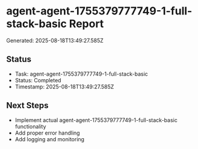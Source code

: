 # agent-agent-1755379777749-1-full-stack-basic Report

Generated: 2025-08-18T13:49:27.585Z

## Status
- Task: agent-agent-1755379777749-1-full-stack-basic
- Status: Completed
- Timestamp: 2025-08-18T13:49:27.585Z

## Next Steps
- Implement actual agent-agent-1755379777749-1-full-stack-basic functionality
- Add proper error handling
- Add logging and monitoring
